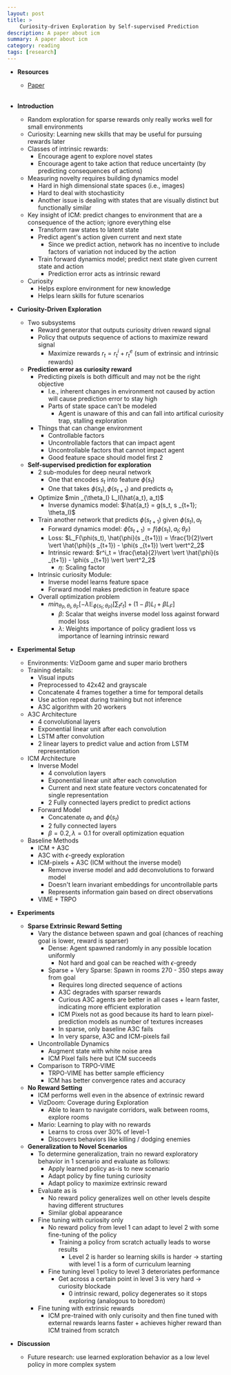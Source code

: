```yaml
---
layout: post
title: >
    Curiosity-driven Exploration by Self-supervised Prediction
description: A paper about icm
summary: A paper about icm
category: reading
tags: [research]
---
```


* **Resources**
    - [Paper](https://arxiv.org/abs/1705.05363)
<br><br/>

* **Introduction**
    * Random exploration for sparse rewards only really works well for small environments
    * Curiosity: Learning new skills that may be useful for pursuing rewards later
    * Classes of intrinsic rewards:
        * Encourage agent to explore novel states
        * Encourage agent to take action that reduce uncertainty (by predicting consequences of actions)
    * Measuring novelty requires building dynamics model
        * Hard in high dimensional state spaces (i.e., images)
        * Hard to deal with stochasticity
        * Another issue is dealing with states that are visually distinct but functionally similar
    * Key insight of ICM: predict changes to environment that are a consequence of the action; ignore everything else
        * Transform raw states to latent state
        * Predict agent's action given current and next state
            * Since we predict action, network has no incentive to include factors of variation not induced by the action
        * Train forward dynamics model; predict next state given current state and action
            * Prediction error acts as intrinsic reward
    * Curiosity
        * Helps explore environment for new knowledge
        * Helps learn skills for future scenarios
* **Curiosity-Driven Exploration**
    * Two subsystems
        * Reward generator that outputs curiosity driven reward signal
        * Policy that outputs sequence of actions to maximize reward signal
            * Maximize rewards $r_t = r^i_t + r^e_t$ (sum of extrinsic and intrinsic rewards)
    * **Prediction error as curiosity reward**
        * Predicting pixels is both difficult and may not be the right objective
            * I.e., inherent changes in environment not caused by action will cause prediction error to stay high
            * Parts of state space can't be modeled
                * Agent is unaware of this and can fall into artifical curiosity trap, stalling exploration
        * Things that can change environment
            * Controllable factors 
            * Uncontrollable factors that can impact agent
            * Uncontrollable factors that cannot impact agent
            * Good feature space should model first 2
    * **Self-supervised prediction for exploration**
        * 2 sub-modules for deep neural network
            * One that encodes $s_t$ into feature $\phi(s_t)$
            * One that takes $\phi(s_t), \phi(s _{t+1})$ and predicts $a_t$
        * Optimize $min _{\theta_I} L_I(\hat{a_t}, a_t)$
            * Inverse dynamics model: $\hat{a_t} = g(s_t, s _{t+1}; \theta_I)$
        * Train another network that predicts $\phi(s _{t+1})$ given $\phi(s_t), a_t$
            * Forward dynamics model: $\hat{\phi}(s _{t+1}) = f(\phi(s_t), a_t; \theta_F)$
            * Loss: $L_F(\phi(s_t), \hat{\phi}(s _{t+1})) = \frac{1}{2}\vert \vert \hat{\phi}(s _{t+1}) - \phi(s _{t+1}) \vert \vert^2_2$
            * Intrinsic reward: $r^i_t = \frac{\eta}{2}\vert \vert \hat{\phi}(s _{t+1}) - \phi(s _{t+1}) \vert \vert^2_2$
                * $\eta$: Scaling factor
        * Intrinsic curiosity Module:
            * Inverse model learns feature space
            * Forward model makes prediction in feature space
        * Overall optimization problem
            * $min _{\theta_P, \theta_I, \theta_F}[- \lambda \mathbb{E} _{\phi(s_t; \theta_P)}[\sum_t r_t] + (1 - \beta)L_I + \beta L_F]$
                * $\beta$: Scalar that weighs inverse model loss against forward model loss
                * $\lambda$: Weights importance of policy gradient loss vs importance of learning intrinsic reward
* **Experimental Setup**
    * Environments: VizDoom game and super mario brothers
    * Training details:
        * Visual inputs
        * Preprocessed to 42x42 and grayscale
        * Concatenate 4 frames together a time for temporal details
        * Use action repeat during training but not inference
        * A3C algorithm with 20 workers
    * A3C Architecture
        * 4 convolutional layers
        * Exponential linear unit after each convolution
        * LSTM after convolution
        * 2 linear layers to predict value and action from LSTM representation
    * ICM Architecture
        * Inverse Model
            * 4 convolution layers
            * Exponential linear unit after each convolution
            * Current and next state feature vectors concatenated for single representation
            * 2 Fully connected layers predict to predict actions
        * Forward Model
            * Concatenate $a_t$ and $\phi(s_t)$
            * 2 fully connected layers
            * $\beta = 0.2, \lambda = 0.1$ for overall optimization equation
    * Baseline Methods
        * ICM + A3C
        * A3C with $\epsilon$-greedy exploration
        * ICM-pixels + A3C (ICM without the inverse model)
            * Remove inverse model and add deconvolutions to forward model
            * Doesn't learn invariant embeddings for uncontrollable parts
            * Represents information gain based on direct observations
        * VIME + TRPO
* **Experiments**
    * **Sparse Extrinsic Reward Setting**
        * Vary the distance between spawn and goal (chances of reaching goal is lower, reward is sparser)
            * Dense: Agent spawned randomly in any possible location uniformly
                * Not hard and goal can be reached with $\epsilon$-greedy
            * Sparse + Very Sparse: Spawn in rooms 270 - 350 steps away from goal
                * Requires long directed sequence of actions
                * A3C degrades with sparser rewards
                * Curious A3C agents are better in all cases + learn faster, indicating more efficient exploration
                * ICM Pixels not as good because its hard to learn pixel-prediction models as number of textures increases
                * In sparse, only baseline A3C fails
                * In very sparse, A3C and ICM-pixels fail
        * Uncontrollable Dynamics
            * Augment state with white noise area
            * ICM Pixel fails here but ICM succeeds
        * Comparison to TRPO-VIME
            * TRPO-VIME has better sample efficiency
            * ICM has better convergence rates and accuracy
    * **No Reward Setting**
        * ICM performs well even in the absence of extrinsic reward
        * VizDoom: Coverage during Exploration
            * Able to learn to navigate corridors, walk between rooms, explore rooms
        * Mario: Learning to play with no rewards
            * Learns to cross over 30% of level-1
            * Discovers behaviors like killing / dodging enemies
    * **Generalization to Novel Scenarios**
        * To determine generalization, train no reward exploratory behavior in 1 scenario and evaluate as follows:
            * Apply learned policy as-is to new scenario
            * Adapt policy by fine tuning curiosity
            * Adapt policy to maximize extrinsic reward
        * Evaluate as is
            * No reward policy generalizes well on other levels despite having different structures
            * Similar global appearance
        * Fine tuning with curiosity only
            * No reward policy from level 1 can adapt to level 2 with some fine-tuning of the policy
                * Training a policy from scratch actually leads to worse results
                    * Level 2 is harder so learning skills is harder $\rightarrow$ starting with level 1 is a form of curriculum learning
            * Fine tuning level 1 policy to level 3 deteroriates performance
                * Get across a certain point in level 3 is very hard $\rightarrow$ curiosity blockade
                    * 0 intrinsic reward, policy degenerates so it stops exploring (analogous to boredom)
        * Fine tuning with extrinsic rewards
            * ICM pre-trained with only curisoity and then fine tuned with external rewards learns faster + achieves higher reward than ICM trained from scratch
* **Discussion**
    * Future research: use learned exploration behavior as a low level policy in more complex system